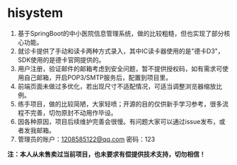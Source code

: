 # hisystem

1. 基于SpringBoot的中小医院信息管理系统，做的比较粗糙，但也实现了部分核心功能。
2. 就诊卡提供了手动和读卡两种方式录入，其中IC读卡器使用的是"德卡D3"，SDK使用的是德卡官网提供的。
3. 用户注册，验证邮件的邮箱考虑到安全问题，暂不提供授权码，如有需求可使用自己邮箱，开启POP3/SMTP服务后，配置到项目里。
4. 前端页面未做过多优化，若出现尺寸不适配情况，可适当调整浏览器缩放比例。
5. 练手项目，做的比较简陋，大家轻喷；开源的目的仅供新手学习参考，很多流程不完善，切勿原封不动用作毕设。
6. 因各种原因，项目后续维护完善会很慢。有问题大家可以通过issue发布，或者发我邮箱。
7. 管理员的账户：1208585122@qq.com 密码：123

 **注：本人从未售卖过当前项目，也未要求有偿提供技术支持，切勿相信！** 

